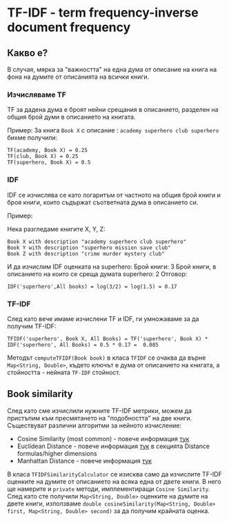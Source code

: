 # TF-IDF - term frequency-inverse document frequency

## Какво е?
В случая, мярка за "важността" на една дума от описание на книга на фона на думите от описанията на всички книги.

### Изчисляваме TF
TF за дадена дума е броят нейни срещания в описанието, разделен на общия брой думи в описанието на книгата.

Пример:
За книга `Book X` с описание : `academy superhero club superhero` бихме получили:
```
TF(academy, Book X) = 0.25
TF(club, Book X) = 0.25
TF(superhero, Book X) = 0.5
```

### IDF
IDF се изчислява се като логаритъм от частното на общия брой книги и броя книги, които съдържат съответната дума в описанието си.

Пример:

Нека разгледаме книгите X, Y, Z:
```
Book X with description "academy superhero club superhero"
Book Y with description "superhero mission save club"
Book Z with description "crime murder mystery club"
```
И да изчислим IDF оценката на superhero:
Брой книги: 3
Брой книги, в описанието на които се среща думата superhero: 2
Отговор:
```
IDF('superhero',All books) = log(3/2) = log(1.5) = 0.17
```

### TF-IDF
След като вече имаме изчислени TF и IDF, ги умножаваме за да получим TF-IDF:
```
TFIDF('superhero', Book X, All Books) = TF('superhero', Book X) * IDF('superhero', All Books) = 0.5 * 0.17 =  0.085
```

Методът `computeTFIDF(Book book)` в класа `TFIDF` се очаква да върне `Map<String, Double>`, където ключът е дума от описанието на книгата, а стойността - нейната `TF-IDF` стойност. 

## Book similarity
След като сме изчислили нужните TF-IDF метрики, можем да пристъпим към пресмятането на "подобността" на две книги.
Съществуват различни алгоритми за нейното изчисление:
  - Cosine Similarity (most common) - повече информация [тук](https://en.wikipedia.org/wiki/Cosine_similarity#:~:text=In%20data%20analysis%2C%20cosine%20similarity,the%20product%20of%20their%20lengths)
  - Euclidean Distance - повече информация [тук](https://en.wikipedia.org/wiki/Euclidean_distance) в секцията Distance formulas/higher dimensions
  - Manhattan Distance - повече информация [тук](https://simple.wikipedia.org/wiki/Manhattan_distance)

В класа `TFIDFSimilarityCalculator` се изисква само да изчислите TF-IDF оценките на думите от описанието на всяка една от двете книги. В него ще намерите и `private` методи, имплементиращи `Cosine Similarity`.
След като сте получили `Map<String, Double>` оценките на думите на двете книги, използваме `double cosineSimilarity(Map<String, Double> first, Map<String, Double> second)` за да получим крайната оценка.